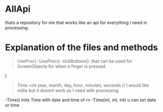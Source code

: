 # AllApi
thats a repository for me that works like an api for everything I need in processing.


# Explanation of the files and methods





> UseProc(
  -UseProc()
  -tickButtons():
    that can be used for ScreenObjects for when a finger is pressed
  
)


> Time
  ~int year, month, day, hour, minutes, seconds
  // I would like millis but it doesnt work as I need with processing
  
  -Time()
    inits Time with date and time of rn
  -Time(int, int, int)
    u can set date or time
